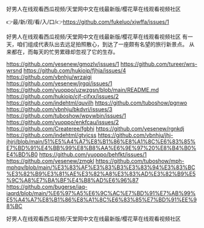 好男人在线观看西瓜视频/天堂网中文在线最新版/樱花草在线观看视频社区

👉最/新/观/看/入/口/👉https://github.com/fukeluo/xjwffa/issues/1

好男人在线观看西瓜视频/天堂网中文在线最新版/樱花草在线观看视频社区	有一天，咱们组成代表队出去远足拍照散心，到达了一座颇有名望的旅行新景点。
从来都在，而每天的忙劳累碌却忽视了它的生存。


https://github.com/yesenew/gmozlv/issues/1
https://github.com/tureer/wrs-wrsnd
https://github.com/hukioip/fjhja/issues/4
https://github.com/vbnhju/wrzaigi
https://github.com/yesenew/jrgqi/issues/1
https://github.com/yuoppo/uzwzgsn/blob/main/README.md
https://github.com/hukioip/cjf-cjfxx/issues/2
https://github.com/indehtml/quvilh
https://github.com/tuboshow/pgnwo
https://github.com/vbnhju/bkdvri/issues/3
https://github.com/tuboshow/wpywbin/issues/1
https://github.com/yuoppo/enkfcau/issues/2
https://github.com/Createree/fgbhi
https://github.com/yesenew/rgnkdj
https://github.com/indehtml/gtvjcss
https://github.com/vbnhju/jhj-jhjrj/blob/main/51%E5%A4%A7%E8%B1%86%E8%A1%8C%E6%83%85%E7%BD%91%E4%BB%99%E8%B8%AA%E6%9E%97%20%E8%B4%B0%E4%BD%B0
https://github.com/yuoppo/behfkt/issues/1
https://github.com/yesenew/zmgkl
https://github.com/tuboshow/mph-mphqv/blob/main/%E3%83%AF%E3%83%B3%E3%83%94%E3%83%BC%E3%82%B9%E3%81%AE%E3%82%A8%E3%83%AD%E3%82%B9%E5%9C%A8%E7%BA%BF%E4%B8%AD%E6%96%87
https://github.com/bugerse/iaq-iaqrd/blob/main/%E6%97%A5%E6%9C%AC%E7%BD%91%E7%AB%99%E5%A4%A7%E8%B1%86%E8%A1%8C%E6%83%85%E7%BD%91%EE%98%BC

好男人在线观看西瓜视频/天堂网中文在线最新版/樱花草在线观看视频社区
